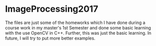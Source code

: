 # ImageProcessing2017
The files are just some of the homeworks which I have done during a course work in my master's 1st Semester and done some basic learning with the use OpenCV in C++.
Further, this was just the basic learning. In future, I will try to put more better examples.
